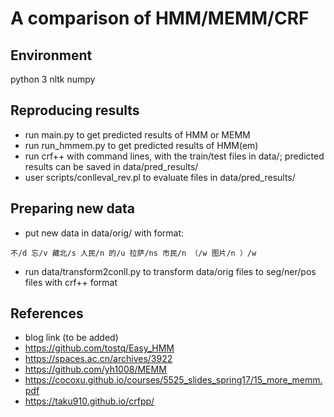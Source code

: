 # A comparison of HMM/MEMM/CRF

## Environment
python 3
nltk
numpy

## Reproducing results

- run main.py to get predicted results of HMM or MEMM
- run run_hmmem.py to get predicted results of HMM(em)
- run crf++ with command lines, with the train/test files in data/; predicted results can be saved in data/pred_results/
- user scripts/conlleval_rev.pl to evaluate files in data/pred_results/

## Preparing new data
- put new data in data/orig/ with format:
```
不/d 忘/v 藏北/s 人民/n 的/u 拉萨/ns 市民/n （/w 图片/n ）/w
```
- run data/transform2conll.py to transform data/orig files to seg/ner/pos files with crf++ format 


## References
- blog link (to be added)
- https://github.com/tostq/Easy_HMM
- https://spaces.ac.cn/archives/3922
- https://github.com/yh1008/MEMM
- https://cocoxu.github.io/courses/5525_slides_spring17/15_more_memm.pdf
- https://taku910.github.io/crfpp/
